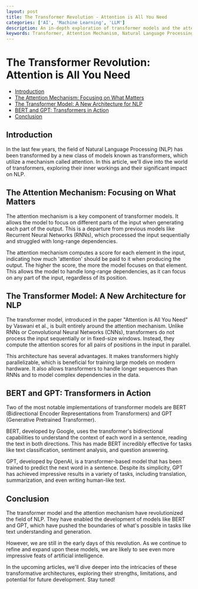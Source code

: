 ```yaml
---
layout: post
title: The Transformer Revolution - Attention is All You Need
categories: ['AI', 'Machine Learning', 'LLM']
description: An in-depth exploration of transformer models and the attention mechanism, which have revolutionized natural language processing.
keywords: Transformer, Attention Mechanism, Natural Language Processing, BERT, GPT
---
```

# The Transformer Revolution: Attention is All You Need

- [Introduction](#introduction)
- [The Attention Mechanism: Focusing on What Matters](#the-attention-mechanism-focusing-on-what-matters)
- [The Transformer Model: A New Architecture for NLP](#the-transformer-model-a-new-architecture-for-nlp)
- [BERT and GPT: Transformers in Action](#bert-and-gpt-transformers-in-action)
- [Conclusion](#conclusion)

## Introduction
In the last few years, the field of Natural Language Processing (NLP) has been transformed by a new class of models known as transformers, which utilize a mechanism called attention. In this article, we'll dive into the world of transformers, exploring their inner workings and their significant impact on NLP.

## The Attention Mechanism: Focusing on What Matters
The attention mechanism is a key component of transformer models. It allows the model to focus on different parts of the input when generating each part of the output. This is a departure from previous models like Recurrent Neural Networks (RNNs), which processed the input sequentially and struggled with long-range dependencies.

The attention mechanism computes a score for each element in the input, indicating how much 'attention' should be paid to it when producing the output. The higher the score, the more the model focuses on that element. This allows the model to handle long-range dependencies, as it can focus on any part of the input, regardless of its position.

## The Transformer Model: A New Architecture for NLP
The transformer model, introduced in the paper "Attention is All You Need" by Vaswani et al., is built entirely around the attention mechanism. Unlike RNNs or Convolutional Neural Networks (CNNs), transformers do not process the input sequentially or in fixed-size windows. Instead, they compute the attention scores for all pairs of positions in the input in parallel.

This architecture has several advantages. It makes transformers highly parallelizable, which is beneficial for training large models on modern hardware. It also allows transformers to handle longer sequences than RNNs and to model complex dependencies in the data.

## BERT and GPT: Transformers in Action
Two of the most notable implementations of transformer models are BERT (Bidirectional Encoder Representations from Transformers) and GPT (Generative Pretrained Transformer).

BERT, developed by Google, uses the transformer's bidirectional capabilities to understand the context of each word in a sentence, reading the text in both directions. This has made BERT incredibly effective for tasks like text classification, sentiment analysis, and question answering.

GPT, developed by OpenAI, is a transformer-based model that has been trained to predict the next word in a sentence. Despite its simplicity, GPT has achieved impressive results in a variety of tasks, including translation, summarization, and even writing human-like text.

## Conclusion
The transformer model and the attention mechanism have revolutionized the field of NLP. They have enabled the development of models like BERT and GPT, which have pushed the boundaries of what's possible in tasks like text understanding and generation.

However, we are still in the early days of this revolution. As we continue to refine and expand upon these models, we are likely to see even more impressive feats of artificial intelligence. 

In the upcoming articles, we'll dive deeper into the intricacies of these transformative architectures, exploring their strengths, limitations, and potential for future development. Stay tuned!
